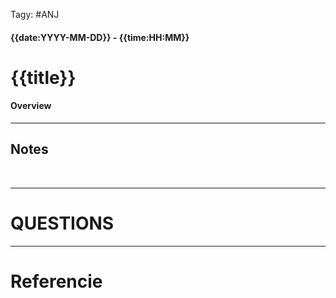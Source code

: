  Tagy: #ANJ 
#### {{date:YYYY-MM-DD}} - {{time:HH:MM}}

# {{title}}

#### Overview

****

## Notes

<br>

****

# QUESTIONS

****

# Referencie